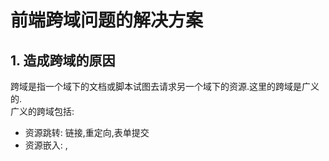 # 前端跨域问题的解决方案

## 1. 造成跨域的原因
跨域是指一个域下的文档或脚本试图去请求另一个域下的资源.这里的跨域是广义的.  
广义的跨域包括:
- 资源跳转: 链接,重定向,表单提交
- 资源嵌入: <link>,<script>,<img>,<iframe>等 DOM 标签
- 脚本请求: javascript 发起的 Ajax 请求等  
  
而我们常说的跨域是狭义的,是由浏览器同源策略引起的一类请求场景.  
> The same-origin policy is a critical security mechanism that restricts how a document or script loaded from one origin can interact with a resource from another origin. It helps isolate potentially malicious documents, reducing possible attack vectors.  
来自 [MDN](https://developer.mozilla.org/en-US/docs/Web/Security/Same-origin_policy)  

如果两个域名的协议,域名,端口都相同,那我们就说这两个域名是同源的.  

## 2. 同源策略限制些什么?
1. 不能向工作在不同源的服务请求数据,即不能发送 Ajax 请求;
2. 无法获取不同源的 document / cookies 等 BOM 和 DOM,可以说任何有关另一个源的信息都无法得到.  

## 3. 为什么会有同源策略
### 3.1 为什么要限制不同源发送请求  
假设两个页面,a 页面和 b 页面.如果没有任何限制,b 页面可以向 a 页面请求任何信息,那如果 a 页面是个
银行之类的页面,那就可以进行转账之类的请求.  
那既然如此,为什么不限制写,只限制读?  
因为如果连请求都发送不出去,那就不能做跨域资源共享了.

### 3.2 为什么限制跨域的 DOM 读取?
如果不加以限制,很容易通过 iframe 伪装其网站.进而可以获取用户的登录信息等.  

## 4. 跨域的解决方式

### 4.1 CORS

服务器设置:
```
ACCESS-CONTROL-ALLOW-ORIGIN: *
```
只要浏览器检测到响应头带上了 CORS，并且允许的源包括了本网站，那么就不会拦截请求响应。

CORS 分为"简单请求"以及"预检请求":

1. 简单请求
    使用下列方法之一
        - GET
        - POST
        - HEAD  

    以及满足 Fetch 规范定义了对 CORS 安全的首部字段集合，不得人为设置该集合之外的其他首部字段。  
    而且 `Content-Type` 的值仅为下列三者之一:
        - text/plain
        - multipart/form-data
        - application/x-www-form-urlencoded

2. 预检请求  
与上述简单请求不一样."需预检的请求"要求必须首先使用 `OPTIONS` 方法发起一个预检请求到服务器,
以获知服务器是否允许该实际请求。"预检请求“的使用，可以避免跨域请求对服务器的用户数据产生未预期的影响。
当满足以下任一条件时,即应首先发送预检请求:
    - 非简单请求的方法
    - 人为设置了对 CORS 安全的首部字段集合之外的其他首部字段。
    - 非简单请求的 `Content-Type`
    - 请求中的XMLHttpRequestUpload 对象注册了任意多个事件监听器。
    - 请求中使用了ReadableStream对象。
      
另外,还有附带身份验证的请求,也就是携带 cookies.
这个需要前端在请求实例中设置:
```javascript
// 将 XMLHttpRequest 的 withCredentials 标志设置为 true
const xml = new XMLHttpRequest();
// ...
xml.withCredentials = true;
```
这时,后端需要作出相应的设置.  

来自[MDN](https://developer.mozilla.org/zh-CN/docs/Web/HTTP/Access_control_CORS)

### 4.2 JSONP